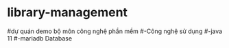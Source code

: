# library-management
#dự quán demo bộ môn công nghệ phần mềm
#-Công nghệ sử dụng
#-java 11
#-mariadb Database
